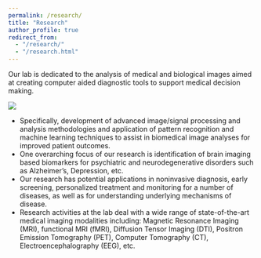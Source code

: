 ```yaml
---
permalink: /research/
title: "Research"
author_profile: true
redirect_from: 
  - "/research/"
  - "/research.html"
---
```


Our lab is dedicated to the analysis of medical and biological images aimed at creating computer aided diagnostic tools to support medical decision making.

![](https://drbathula.github.io/images/CBIL-Overview1.png)

* Specifically, development of advanced image/signal processing and analysis methodologies and application of pattern recognition and machine learning techniques to assist in biomedical image analyses for improved patient outcomes.
* One overarching focus of our research is identification of brain imaging based biomarkers for psychiatric and neurodegenerative disorders such as Alzheimer’s, Depression, etc.
* Our research has potential applications in noninvasive diagnosis, early screening, personalized treatment and monitoring for a number of diseases, as well as for understanding underlying mechanisms of disease.
* Research activities at the lab deal with a wide range of state-of-the-art medical imaging modalities including: Magnetic Resonance Imaging (MRI), functional MRI (fMRI), Diffusion Tensor Imaging (DTI), Positron Emission Tomography (PET), Computer Tomography (CT), Electroencephalography (EEG), etc.
